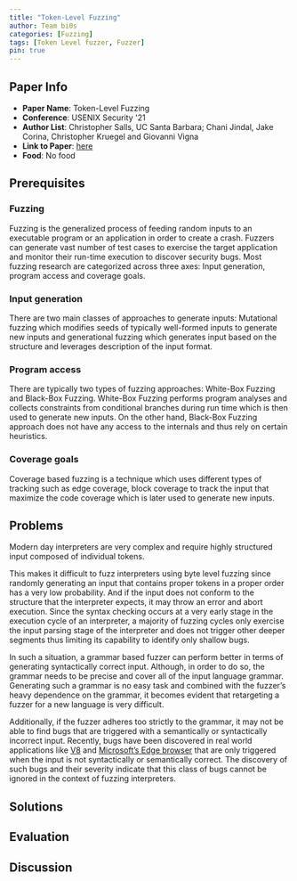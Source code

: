 ```yaml
---
title: "Token-Level Fuzzing"
author: Team bi0s     
categories: [Fuzzing]
tags: [Token Level fuzzer, Fuzzer]
pin: true
---
```


## Paper Info
- **Paper Name**: Token-Level Fuzzing
- **Conference**: USENIX Security '21
- **Author List**: Christopher Salls, UC Santa Barbara; Chani Jindal, Jake Corina, Christopher Kruegel and Giovanni Vigna
- **Link to Paper**: [here](https://www.usenix.org/system/files/sec21-salls.pdf)
- **Food**: No food

## Prerequisites

### Fuzzing
Fuzzing is the generalized process of feeding random inputs to an executable program or an application in order to create a crash. Fuzzers can generate vast number of test cases to exercise the target application and monitor their run-time execution to discover security bugs. Most fuzzing research are categorized across three axes: Input generation, program access and coverage goals.

### Input generation
There are two main classes of approaches to generate inputs: Mutational fuzzing which modifies seeds of typically well-formed inputs to generate new inputs and generational fuzzing which generates input based on the structure and leverages description of the input format.

### Program access
There are typically two types of fuzzing approaches: White-Box Fuzzing and Black-Box Fuzzing. White-Box Fuzzing performs program analyses and collects constraints from conditional branches during run time which is then used to generate new inputs. On the other hand, Black-Box Fuzzing approach does not have any access to the internals and thus rely on certain heuristics.

### Coverage goals
Coverage based fuzzing is a technique which uses different types of tracking such as edge coverage, block coverage to track the input that maximize the code coverage which is later used to generate new inputs. 

## Problems

Modern day interpreters are very complex and require highly structured input composed of individual tokens.

This makes it difficult to fuzz interpreters using byte level fuzzing since randomly generating an input that contains proper tokens in a proper order has a very low probability. And if the input does not conform to the structure that the interpreter expects, it may throw an error and abort execution. Since the syntax checking occurs at a very early stage in the execution cycle of an interpreter, a majority of fuzzing cycles only exercise the input parsing stage of the interpreter and does not trigger other deeper segments thus limiting its capability to identify only shallow bugs.

In such a situation, a grammar based fuzzer can perform better in terms of generating syntactically correct input. Although, in order to do so, the grammar needs to be precise and cover all of the input language grammar.
Generating such a grammar is no easy task and combined with the fuzzer’s heavy dependence on the grammar, it becomes evident that retargeting a fuzzer for a new language is very difficult.

Additionally, if the fuzzer adheres too strictly to the grammar, it may not be able to find bugs that are triggered with a semantically or syntactically incorrect input. Recently, bugs have been discovered in real world applications like [V8](https://bugs.chromium.org/p/chromium/issues/detail?id=800032) and [Microsoft’s Edge browser](https://nvd.nist.gov/vuln/detail/CVE-2017-8729) that are only triggered when the input is not syntactically or semantically correct. The discovery of such bugs and their severity indicate that this class of bugs cannot be ignored in the context of fuzzing interpreters.

## Solutions

## Evaluation

## Discussion
